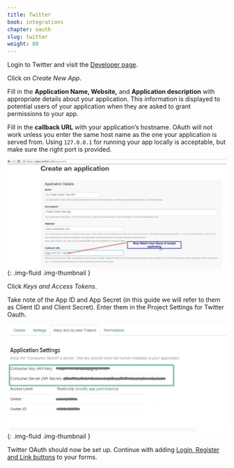 ```yaml
---
title: Twitter
book: integrations
chapter: oauth
slug: twitter
weight: 80
---
```

Login to Twitter and visit the [Developer page](https://apps.twitter.com/).

Click on *Create New App*.


Fill in the **Application Name, Website,** and **Application description** with appropriate details about your application. This information is displayed to potential users of your application when they are asked to grant permissions to your app.

Fill in the **callback URL** with your application’s hostname. OAuth will not work unless you enter the same host name as the one your application is served from. Using `127.0.0.1` for running your app locally is acceptable, but make sure the right port is provided.

![](/assets/img/oauth/twitter-app-settings-edit.jpg){: .img-fluid .img-thumbnail }

Click *Keys and Access Tokens*.

Take note of the App ID and App Secret (in this guide we will refer to them as Client ID and Client Secret). Enter them in the Project Settings for Twitter Oauth.

![](/assets/img/oauth/twitter-app-keys.jpg){: .img-fluid .img-thumbnail }

Twitter OAuth should now be set up. Continue with adding [Login, Register and Link buttons](#button) to your forms.
